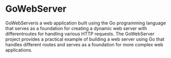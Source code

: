 # GoWebServer


GoWebServeris a web application built using the Go programming
language that serves as a foundation for creating a dynamic web server
with differentroutes for handling various HTTP requests.
The GoWebServer project provides a practical example of
building a web server using Go that handles different
routes and serves as a foundation for more complex web
applications.
